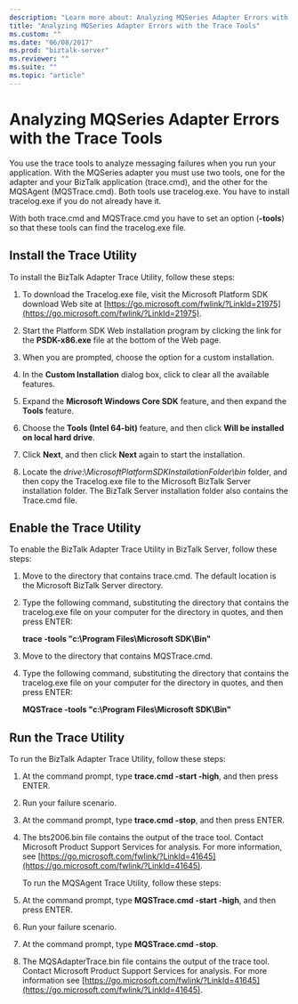```yaml
---
description: "Learn more about: Analyzing MQSeries Adapter Errors with the Trace Tools"
title: "Analyzing MQSeries Adapter Errors with the Trace Tools"
ms.custom: ""
ms.date: "06/08/2017"
ms.prod: "biztalk-server"
ms.reviewer: ""
ms.suite: ""
ms.topic: "article"
---
```

# Analyzing MQSeries Adapter Errors with the Trace Tools
You use the trace tools to analyze messaging failures when you run your application. With the MQSeries adapter you must use two tools, one for the adapter and your BizTalk application (trace.cmd), and the other for the MQSAgent (MQSTrace.cmd). Both tools use tracelog.exe. You have to install tracelog.exe if you do not already have it.

 With both trace.cmd and MQSTrace.cmd you have to set an option (**-tools**) so that these tools can find the tracelog.exe file.

## Install the Trace Utility
 To install the BizTalk Adapter Trace Utility, follow these steps:

1.  To download the Tracelog.exe file, visit the Microsoft Platform SDK download Web site at [https://go.microsoft.com/fwlink/?LinkId=21975](https://go.microsoft.com/fwlink/?LinkId=21975).

2.  Start the Platform SDK Web installation program by clicking the link for the **PSDK-x86.exe** file at the bottom of the Web page.

3.  When you are prompted, choose the option for a custom installation.

4.  In the **Custom Installation** dialog box, click to clear all the available features.

5.  Expand the **Microsoft Windows Core SDK** feature, and then expand the **Tools** feature.

6.  Choose the **Tools (Intel 64-bit)** feature, and then click **Will be installed on local hard drive**.

7.  Click **Next**, and then click **Next** again to start the installation.

8.  Locate the *drive*:\\*MicrosoftPlatformSDKInstallationFolder\bin* folder, and then copy the Tracelog.exe file to the Microsoft BizTalk Server installation folder. The BizTalk Server installation folder also contains the Trace.cmd file.

## Enable the Trace Utility
 To enable the BizTalk Adapter Trace Utility in BizTalk Server, follow these steps:

1.  Move to the directory that contains trace.cmd. The default location is the Microsoft BizTalk Server directory.

2.  Type the following command, substituting the directory that contains the tracelog.exe file on your computer for the directory in quotes, and then press ENTER:

     **trace -tools "c:\Program Files\Microsoft SDK\Bin"**

3.  Move to the directory that contains MQSTrace.cmd.

4.  Type the following command, substituting the directory that contains the tracelog.exe file on your computer for the directory in quotes, and then press ENTER:

     **MQSTrace -tools "c:\Program Files\Microsoft SDK\Bin"**

## Run the Trace Utility
 To run the BizTalk Adapter Trace Utility, follow these steps:

1. At the command prompt, type **trace.cmd -start -high**, and then press ENTER.

2. Run your failure scenario.

3. At the command prompt, type **trace.cmd -stop**, and then press ENTER.

4. The bts2006.bin file contains the output of the trace tool. Contact Microsoft Product Support Services for analysis. For more information, see [https://go.microsoft.com/fwlink/?LinkId=41645](https://go.microsoft.com/fwlink/?LinkId=41645).

   To run the MQSAgent Trace Utility, follow these steps:

5. At the command prompt, type **MQSTrace.cmd -start -high**, and then press ENTER.

6. Run your failure scenario.

7. At the command prompt, type **MQSTrace.cmd -stop**.

8. The MQSAdapterTrace.bin file contains the output of the trace tool. Contact Microsoft Product Support Services for analysis. For more information see [https://go.microsoft.com/fwlink/?LinkId=41645](https://go.microsoft.com/fwlink/?LinkId=41645).
